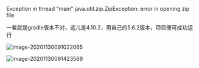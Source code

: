 

Exception in thread "main" java.util.zip.ZipException: error in opening zip file





一看就是gradle版本不对，这儿是4.10.2，用自己的5.6.2版本，项目便可成功运行

![image-20201130091022065](https://mxszs.oss-cn-beijing.aliyuncs.com/img/image-20201130091022065.png)

![image-20201130091423569](https://mxszs.oss-cn-beijing.aliyuncs.com/img/image-20201130091423569.png)